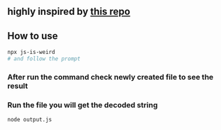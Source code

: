## highly inspired by [this repo](https://github.com/lowbyteproductions/JavaScript-Is-Weird)

## How to use

```bash
npx js-is-weird
# and follow the prompt
```

### After run the command check newly created file to see the result

### Run the file you will get the decoded string

```bash
node output.js
```
